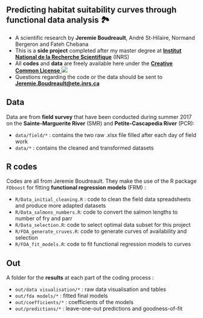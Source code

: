 ## Predicting habitat suitability curves through functional data analysis 🏞

* A scientific research by **Jeremie Boudreault**, André St-Hilaire, Normand Bergeron and Fateh Chebana
* This is a **side project** completed after my master degree at [**Institut National de la Recherche Scientifique**](http://inrs.ca) (INRS)
* All **codes** and **data** are freely available here under the [**Creative Common License** ![](https://i.creativecommons.org/l/by-nc-nd/4.0/80x15.png)](http://creativecommons.org/licenses/by-nc-nd/4.0/)
* Questions regarding the code or the data should be sent to **Jeremie.Boudreault@ete.inrs.ca**

## Data

Data are from **field survey** that have been conducted during summer 2017 on the  **Sainte-Marguerite River** (SMR) and **Petite-Cascapedia River** (PCR):

* `data/field/*` : contains the two raw .xlsx file filled after each day of field work 
* `data/*` : contains the cleaned and transformed datasets 

## R codes

Codes are all from Jeremie Boudreault. They make the use of the R package `FDboost` for fitting **functional regression models** (FRM) :

* `R/Data_initial_cleaning.R` : code to clean the field data spreadsheets and produce more adapted datasets
* `R/Data_salmons_numbers.R`: code to convert the salmon lengths to number of fry and parr
* `R/Data_selection.R`: code to select optimal data subset for this project
* `R/FDA_generate_cruves.R`: code to generate curves of availability and selection
* `R/FDA_fit_models.R`: code to fit functional regression models to curves


## Out

A folder for the **results** at each part of the coding process :

* `out/data visualisation/*` : raw data visualisation and tables
* `out/fda models/*` : fitted final models
* `out/coefficients/*` : coefficients of the models
* `out/predictions/*` : leave-one-out predictions and goodness-of-fit
